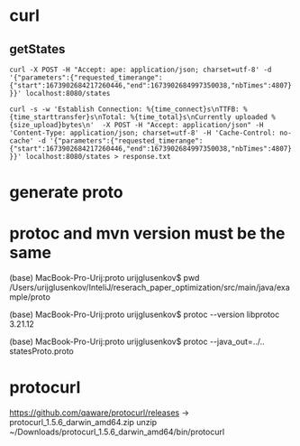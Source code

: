# curl
## getStates
`curl -X POST -H "Accept: ape: application/json; charset=utf-8' -d '{"parameters":{"requested_timerange":{"start":1673902684217260446,"end":1673902684997350038,"nbTimes":4807}}}' localhost:8080/states`

`curl -s -w 'Establish Connection: %{time_connect}s\nTTFB: %{time_starttransfer}s\nTotal: %{time_total}s\nCurrently uploaded %{size_upload}bytes\n'  -X POST -H "Accept: application/json" -H 'Content-Type: application/json; charset=utf-8' -H 'Cache-Control: no-cache' -d '{"parameters":{"requested_timerange":{"start":1673902684217260446,"end":1673902684997350038,"nbTimes":4807}}}' localhost:8080/states > response.txt`

# generate proto
# protoc and mvn version must be the same
(base) MacBook-Pro-Urij:proto urijglusenkov$ pwd
/Users/urijglusenkov/InteliJ/reserach_paper_optimization/src/main/java/example/proto

(base) MacBook-Pro-Urij:proto urijglusenkov$ protoc --version
libprotoc 3.21.12

(base) MacBook-Pro-Urij:proto urijglusenkov$ protoc --java_out=../.. statesProto.proto

# protocurl
https://github.com/qaware/protocurl/releases -> protocurl_1.5.6_darwin_amd64.zip
unzip
~/Downloads/protocurl_1.5.6_darwin_amd64/bin/protocurl


